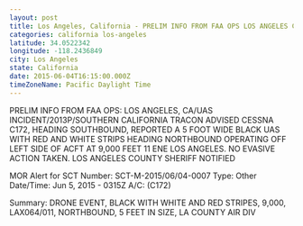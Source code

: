 ```yaml
---
layout: post
title: Los Angeles, California - PRELIM INFO FROM FAA OPS LOS ANGELES CA UAS INCIDENT 2013P SOUTHERN CALIFORNIA TRACON ADVISED
categories: california los-angeles
latitude: 34.0522342
longitude: -118.2436849
city: Los Angeles
state: California
date: 2015-06-04T16:15:00.000Z
timeZoneName: Pacific Daylight Time
---
```


PRELIM INFO FROM FAA OPS: LOS ANGELES, CA/UAS INCIDENT/2013P/SOUTHERN CALIFORNIA TRACON ADVISED CESSNA C172, HEADING SOUTHBOUND, REPORTED A 5 FOOT WIDE BLACK UAS WITH RED AND WHITE STRIPS HEADING NORTHBOUND OPERATING OFF LEFT SIDE OF ACFT AT 9,000 FEET 11 ENE LOS ANGELES. NO EVASIVE ACTION TAKEN. LOS ANGELES COUNTY SHERIFF NOTIFIED 







MOR Alert for SCT
Number: SCT-M-2015/06/04-0007
Type: Other
Date/Time: Jun 5, 2015 - 0315Z
A/C: (C172)

Summary: DRONE EVENT, BLACK WITH WHITE AND RED STRIPES, 9,000, LAX064/011, NORTHBOUND, 5 FEET IN SIZE, LA COUNTY AIR DIV 